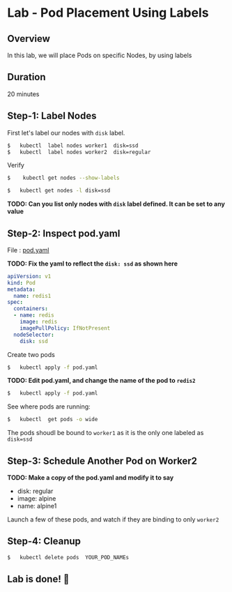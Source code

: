<link rel='stylesheet' href='../../assets/css/main.css'/>

# Lab - Pod Placement Using Labels

## Overview

In this lab, we will place Pods on specific Nodes, by using labels

## Duration

20 minutes

## Step-1: Label Nodes

First let's label our nodes with `disk` label.

```bash
$   kubectl  label nodes worker1  disk=ssd
$   kubectl  label nodes worker2  disk=regular
```

Verify

```bash
$    kubectl get nodes --show-labels

$   kubectl get nodes -l disk=ssd
```

**TODO: Can you list only nodes with `disk` label defined.  It can be set to any value**

## Step-2: Inspect pod.yaml

File : [pod.yaml](pod.yaml)

**TODO: Fix the yaml to reflect the `disk: ssd`  as shown here**

```yaml
apiVersion: v1
kind: Pod
metadata:
  name: redis1
spec:
  containers:
  - name: redis
    image: redis
    imagePullPolicy: IfNotPresent
  nodeSelector:
    disk: ssd
```

Create two pods

```bash
$   kubectl apply -f pod.yaml
```

**TODO: Edit pod.yaml, and change the name of the pod to `redis2`**

```bash
$   kubectl apply -f pod.yaml
```

See where pods are running:

```bash
$   kubectl  get pods -o wide
```

The pods shoudl be bound to `worker1` as it is the only one labeled as `disk=ssd`

## Step-3: Schedule Another Pod on Worker2

**TODO: Make a copy of the pod.yaml and modify it to say**

- disk: regular
- image: alpine
- name: alpine1

Launch a few of these pods, and watch if they are binding to only `worker2`

## Step-4: Cleanup

```bash
$   kubectl delete pods  YOUR_POD_NAMEs
```

## Lab is done!  👏